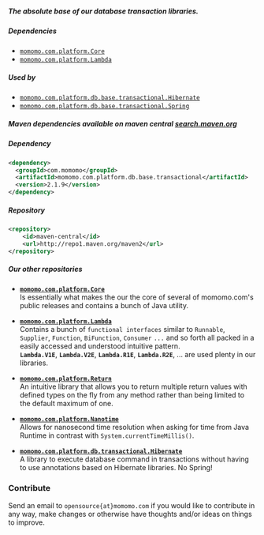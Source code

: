 <!---
-->

##### The absolute base of our database transaction libraries.

##### Dependencies 
* [`momomo.com.platform.Core`](https://github.com/momomo/momomo.com.platform.Core) 
* [`momomo.com.platform.Lambda`](https://github.com/momomo/momomo.com.platform.Lambda)

##### Used by
* [`momomo.com.platform.db.base.transactional.Hibernate`](https://github.com/momomo/momomo.com.platform.db.transactional.Hibernate) 
* [`momomo.com.platform.db.base.transactional.Spring`](https://github.com/momomo/momomo.com.platform.db.transactional.Spring) 

##### Maven dependencies available on maven central [search.maven.org](https://search.maven.org/search?q=com.momomo)
##### Dependency   
```xml
<dependency>
  <groupId>com.momomo</groupId>
  <artifactId>momomo.com.platform.db.base.transactional</artifactId>
  <version>2.1.9</version>
</dependency>                                                      
```                         
##### Repository
```xml
<repository>
    <id>maven-central</id>
    <url>http://repo1.maven.org/maven2</url>
</repository>
```                                                           

##### Our other repositories                          

* **[`momomo.com.platform.Core`](https://github.com/momomo/momomo.com.platform.Core)**  
Is essentially what makes the our the core of several of momomo.com's public releases and contains a bunch of Java utility.

* **[`momomo.com.platform.Lambda`](https://github.com/momomo/momomo.com.platform.Lambda)**  
Contains a bunch of `functional interfaces` similar to `Runnable`, `Supplier`, `Function`, `BiFunction`, `Consumer` `...` and so forth all packed in a easily accessed and understood intuitive pattern.    
**`Lambda.V1E`**, **`Lambda.V2E`**, **`Lambda.R1E`**, **`Lambda.R2E`**, ...  are used plenty in our libraries.

* **[`momomo.com.platform.Return`](https://github.com/momomo/momomo.com.platform.Return)**  
An intuitive library that allows you to return multiple return values with defined types on the fly from any method rather than being limited to the default maximum of one.

* **[`momomo.com.platform.Nanotime`](https://github.com/momomo/momomo.com.platform.Nanotime)**  
Allows for nanosecond time resolution when asking for time from Java Runtime in contrast with `System.currentTimeMillis()`.

* **[`momomo.com.platform.db.transactional.Hibernate`](https://github.com/momomo/momomo.com.platform.db.transactional.Hibernate)**  
A library to execute database command in transactions without having to use annotations based on Hibernate libraries. No Spring!
          
### Contribute
Send an email to `opensource{at}momomo.com` if you would like to contribute in any way, make changes or otherwise have thoughts and/or ideas on things to improve.